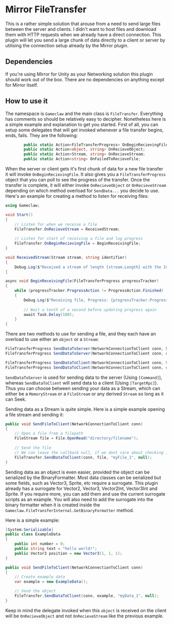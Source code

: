 # Mirror FileTransfer
This is a rather simple solution that arouse from a need to send large files between the server and clients. I didn't want to host files and download them with HTTP requests when we already have a direct connection. This plugin will let you send a large chunk of data directly to a client or server by utilising the connection setup already by the Mirror plugin.
 
## Dependencies
If you're using Mirror for Unity as your Networking solution this plugin should work out of the box. There are no dependencies on anything except for Mirror itself.

## How to use it
The namespace is `Gameclaw` and the main class is `FileTransfer`. Everything has comments so should be relatively easy to decipher. Nonetheless here is a simple example and explanation to get you started. First of all, you can setup some delegates that will get invoked whenever a file transfer begins, ends, fails. They are the following:
```csharp
        public static Action<FileTransferProgress> OnBeginRecievingFile;
        public static Action<object, string> OnRecieveObject;
        public static Action<Stream, string> OnRecieveStream;
        public static Action<string> OnFailedToRecieveFile;
```
When the server or client gets it's first chunk of data for a new file transfer it will invoke `OnBeginRecievingFile`. It also gives you a `FileTransferProgress` object that you can poll to see the progress of the transfer.
Once the transfer is complete, it will either invoke `OnRecieveObject` or `OnRecieveStream` depending on which method overload for `SendData...` you decide to use.
Here's an example for creating a method to listen for receiving files:
```csharp
using Gameclaw;

void Start()
{
    // Listen for when we receive a file
    FileTransfer.OnRecieveStream = ReceivedStream;
    
    // Listen for start of receiving a file and log progress
    FileTransfer.OnBeginRecievingFile = BeginReceivingFile;
}

void ReceivedStream(Stream stream, string identifier)
{
    Debug.Log($"Received a stream of length {stream.Length} with the Id {identifier}");
{

async void BeginReceivingFile(FileTransferProgress progressTracker)
{
    while (progressTracker.ProgressAction != ProgressAction.Finished)
    {
        Debug.Log($"Receiving file, Progress: {progressTracker.Progress}");
        
        // Wait a tenth of a second before updating progress again
        await Task.Delay(100);
    }
{
```

There are two methods to use for sending a file, and they each have an overload to use either an `object` or a `Stream`:
```csharp
FileTransferProgress SendDataToServer(NetworkConnectionToClient conn, Stream data, string identifier, Action<Result> result)
FileTransferProgress SendDataToServer(NetworkConnectionToClient conn, object data, string identifier, Action<Result> result)

FileTransferProgress SendDataToClient(NetworkConnectionToClient conn, Stream data, string identifier, Action<Result> result)
FileTransferProgress SendDataToClient(NetworkConnectionToClient conn, object data, string identifier, Action<Result> result)
```
`SendDataToServer` is used for sending data to the server (Using `[Command]`), whereas `SendDataToClient` will send data to a client (Using `[TargetRpc]`). Thus you can choose between sending your data as a Stream, which can either be a `MemoryStream` or a `FileStream` or any derived `Stream` so long as it can Seek.

Sending data as a Stream is quite simple. Here is a simple example opening a file stream and sending it:
```csharp
public void SendFileToClient(NetworkConnectionToClient conn)
{
    // Open a file from a filepath
    FileStream file = File.OpenRead("directory/filename");
    
    // Send the file 
    // We can leave the callback null, if we dont care about checking if it sent successfully
    FileTransfer.SendDataToClient(conn, file, "myFile_1", null);
}
```
Sending data as an object is even easier, provided the object can be serialized by the BinaryFormatter. Most data classes can be serialized but some fields, such as Vector3, Sprite, etc require a surrogate. This plugin already has a surrogate for Vector2, Vector3, Vector2Int, Vector3Int and Sprite. If you require more, you can add them and use the current surrogate scripts as an example. You will also need to add the surrogate into the binary formatter when it is created inside the `Gameclaw.FileTransferInternal.GetBinaryFormatter` method.

Here is a simple example:
```csharp
[System.Serializable]
public class ExampleData
{
    public int number = 0;
    public string text = "hello world!";
    public Vector3 position = new Vector3(1, 1, 1);
}

public void SendFileToClient(NetworkConnectionToClient conn)
{
    // Create example data
    var example = new ExampleData();

    // Send the object 
    FileTransfer.SendDataToClient(conn, example, "myData_1", null);
}
```
Keep in mind the delegate invoked when this `object` is received on the client will be `OnRecieveObject` and not `OnRecieveStream` like the previous example.
